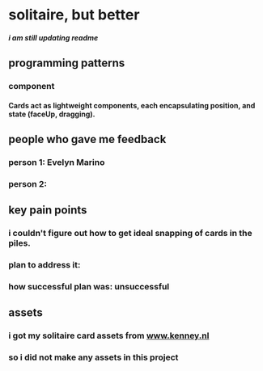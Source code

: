 # solitaire, but better
##### i am still updating readme

## programming patterns
### component
#### Cards act as lightweight components, each encapsulating position, and state (faceUp, dragging).

## people who gave me feedback
### person 1: Evelyn Marino

### person 2:

## key pain points
### i couldn't figure out how to get ideal snapping of cards in the piles.
### plan to address it:
### how successful plan was: unsuccessful

## assets
### i got my solitaire card assets from www.kenney.nl
### so i did not make any assets in this project

